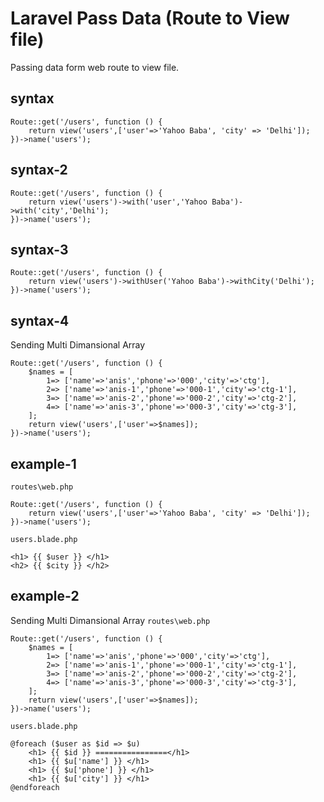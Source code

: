 # Laravel Pass Data (Route to View file)
Passing data form web route to view file.
## syntax
```
Route::get('/users', function () {
    return view('users',['user'=>'Yahoo Baba', 'city' => 'Delhi']);
})->name('users');
```
## syntax-2
```
Route::get('/users', function () {
    return view('users')->with('user','Yahoo Baba')->with('city','Delhi');
})->name('users');
```
## syntax-3
```
Route::get('/users', function () {
    return view('users')->withUser('Yahoo Baba')->withCity('Delhi');
})->name('users');
```
## syntax-4
Sending Multi Dimansional Array
```
Route::get('/users', function () {
    $names = [
        1=> ['name'=>'anis','phone'=>'000','city'=>'ctg'],
        2=> ['name'=>'anis-1','phone'=>'000-1','city'=>'ctg-1'],
        3=> ['name'=>'anis-2','phone'=>'000-2','city'=>'ctg-2'],
        4=> ['name'=>'anis-3','phone'=>'000-3','city'=>'ctg-3'],
    ];
    return view('users',['user'=>$names]);
})->name('users');
```

## example-1
`routes\web.php`
```
Route::get('/users', function () {
    return view('users',['user'=>'Yahoo Baba', 'city' => 'Delhi']);
})->name('users');
```

`users.blade.php`
```
<h1> {{ $user }} </h1>
<h2> {{ $city }} </h2>
```

## example-2
Sending Multi Dimansional Array
`routes\web.php`
```
Route::get('/users', function () {
    $names = [
        1=> ['name'=>'anis','phone'=>'000','city'=>'ctg'],
        2=> ['name'=>'anis-1','phone'=>'000-1','city'=>'ctg-1'],
        3=> ['name'=>'anis-2','phone'=>'000-2','city'=>'ctg-2'],
        4=> ['name'=>'anis-3','phone'=>'000-3','city'=>'ctg-3'],
    ];
    return view('users',['user'=>$names]);
})->name('users');

```

`users.blade.php`
```
@foreach ($user as $id => $u)
    <h1> {{ $id }} ================</h1>
    <h1> {{ $u['name'] }} </h1>
    <h1> {{ $u['phone'] }} </h1>
    <h1> {{ $u['city'] }} </h1>
@endforeach
```
